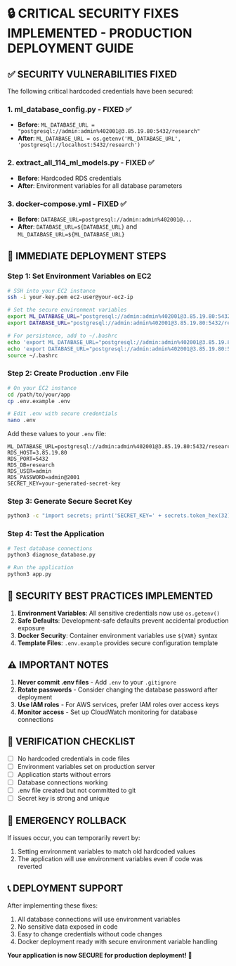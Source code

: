# 🔒 CRITICAL SECURITY FIXES IMPLEMENTED - PRODUCTION DEPLOYMENT GUIDE

## ✅ SECURITY VULNERABILITIES FIXED

The following critical hardcoded credentials have been secured:

### 1. **ml_database_config.py** - FIXED ✅
- **Before**: `ML_DATABASE_URL = "postgresql://admin:admin%402001@3.85.19.80:5432/research"`
- **After**: `ML_DATABASE_URL = os.getenv('ML_DATABASE_URL', 'postgresql://localhost:5432/research')`

### 2. **extract_all_114_ml_models.py** - FIXED ✅
- **Before**: Hardcoded RDS credentials
- **After**: Environment variables for all database parameters

### 3. **docker-compose.yml** - FIXED ✅
- **Before**: `DATABASE_URL=postgresql://admin:admin%402001@...`
- **After**: `DATABASE_URL=${DATABASE_URL}` and `ML_DATABASE_URL=${ML_DATABASE_URL}`

## 🚀 IMMEDIATE DEPLOYMENT STEPS

### Step 1: Set Environment Variables on EC2

```bash
# SSH into your EC2 instance
ssh -i your-key.pem ec2-user@your-ec2-ip

# Set the secure environment variables
export ML_DATABASE_URL="postgresql://admin:admin%402001@3.85.19.80:5432/research"
export DATABASE_URL="postgresql://admin:admin%402001@3.85.19.80:5432/research"

# For persistence, add to ~/.bashrc
echo 'export ML_DATABASE_URL="postgresql://admin:admin%402001@3.85.19.80:5432/research"' >> ~/.bashrc
echo 'export DATABASE_URL="postgresql://admin:admin%402001@3.85.19.80:5432/research"' >> ~/.bashrc
source ~/.bashrc
```

### Step 2: Create Production .env File

```bash
# On your EC2 instance
cd /path/to/your/app
cp .env.example .env

# Edit .env with secure credentials
nano .env
```

Add these values to your `.env` file:
```
ML_DATABASE_URL=postgresql://admin:admin%402001@3.85.19.80:5432/research
RDS_HOST=3.85.19.80
RDS_PORT=5432
RDS_DB=research
RDS_USER=admin
RDS_PASSWORD=admin@2001
SECRET_KEY=your-generated-secret-key
```

### Step 3: Generate Secure Secret Key

```bash
python3 -c "import secrets; print('SECRET_KEY=' + secrets.token_hex(32))"
```

### Step 4: Test the Application

```bash
# Test database connections
python3 diagnose_database.py

# Run the application
python3 app.py
```

## 🔐 SECURITY BEST PRACTICES IMPLEMENTED

1. **Environment Variables**: All sensitive credentials now use `os.getenv()`
2. **Safe Defaults**: Development-safe defaults prevent accidental production exposure
3. **Docker Security**: Container environment variables use `${VAR}` syntax
4. **Template Files**: `.env.example` provides secure configuration template

## ⚠️ IMPORTANT NOTES

1. **Never commit .env files** - Add `.env` to your `.gitignore`
2. **Rotate passwords** - Consider changing the database password after deployment
3. **Use IAM roles** - For AWS services, prefer IAM roles over access keys
4. **Monitor access** - Set up CloudWatch monitoring for database connections

## 🧪 VERIFICATION CHECKLIST

- [ ] No hardcoded credentials in code files
- [ ] Environment variables set on production server
- [ ] Application starts without errors
- [ ] Database connections working
- [ ] .env file created but not committed to git
- [ ] Secret key is strong and unique

## 🚨 EMERGENCY ROLLBACK

If issues occur, you can temporarily revert by:
1. Setting environment variables to match old hardcoded values
2. The application will use environment variables even if code was reverted

## 📞 DEPLOYMENT SUPPORT

After implementing these fixes:
1. All database connections will use environment variables
2. No sensitive data exposed in code
3. Easy to change credentials without code changes
4. Docker deployment ready with secure environment variable handling

**Your application is now SECURE for production deployment! 🎉**
